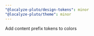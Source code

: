 ```yaml
---
"@localyze-pluto/design-tokens": minor
"@localyze-pluto/theme": minor
---
```


Add content prefix tokens to colors
